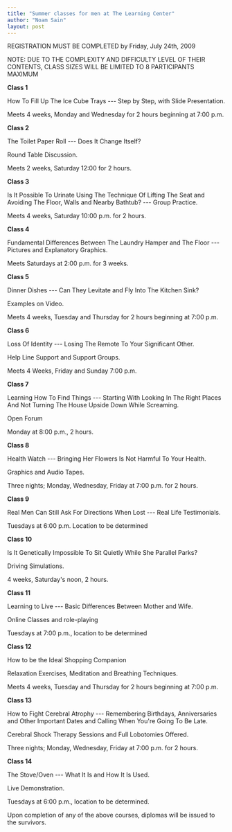 ```yaml
---
title: "Summer classes for men at The Learning Center"
author: "Noam Sain"
layout: post
---
```


REGISTRATION MUST BE COMPLETED by Friday, July 24th, 2009

NOTE: DUE TO THE COMPLEXITY AND DIFFICULTY LEVEL OF THEIR CONTENTS, CLASS SIZES WILL BE LIMITED TO 8 PARTICIPANTS MAXIMUM

**Class 1**

How To Fill Up The Ice Cube Trays --- Step by Step, with Slide Presentation.

Meets 4 weeks, Monday and Wednesday for 2 hours beginning at 7:00 p.m.

**Class 2**

The Toilet Paper Roll --- Does It Change Itself?

Round Table Discussion.

Meets 2 weeks, Saturday 12:00 for 2 hours.

**Class 3**

Is It Possible To Urinate Using The Technique Of Lifting The Seat and Avoiding The Floor, Walls and Nearby Bathtub? --- Group Practice.

Meets 4 weeks, Saturday 10:00 p.m. for 2 hours.

**Class 4**

Fundamental Differences Between The Laundry Hamper and The Floor --- Pictures and Explanatory Graphics.

Meets Saturdays at 2:00 p.m. for 3 weeks.

**Class 5**

Dinner Dishes --- Can They Levitate and Fly Into The Kitchen Sink?

Examples on Video.

Meets 4 weeks, Tuesday and Thursday for 2 hours beginning at 7:00 p.m.

**Class 6**

Loss Of Identity --- Losing The Remote To Your Significant Other.

Help Line Support and Support Groups.

Meets 4 Weeks, Friday and Sunday 7:00 p.m.

**Class 7**

Learning How To Find Things --- Starting With Looking In The Right Places And Not Turning The House Upside Down While Screaming.

Open Forum

Monday at 8:00 p.m., 2 hours.

**Class 8**

Health Watch --- Bringing Her Flowers Is Not Harmful To Your Health.

Graphics and Audio Tapes.

Three nights; Monday, Wednesday, Friday at 7:00 p.m. for 2 hours.

**Class 9**

Real Men Can Still Ask For Directions When Lost --- Real Life Testimonials.

Tuesdays at 6:00 p.m. Location to be determined

**Class 10**

Is It Genetically Impossible To Sit Quietly While She Parallel Parks?

Driving Simulations.

4 weeks, Saturday's noon, 2 hours.

**Class 11**

Learning to Live --- Basic Differences Between Mother and Wife.

Online Classes and role-playing

Tuesdays at 7:00 p.m., location to be determined

**Class 12**

How to be the Ideal Shopping Companion

Relaxation Exercises, Meditation and Breathing Techniques.

Meets 4 weeks, Tuesday and Thursday for 2 hours beginning at 7:00 p.m.

**Class 13**

How to Fight Cerebral Atrophy --- Remembering Birthdays, Anniversaries and Other Important Dates and Calling When You're Going To Be Late.

Cerebral Shock Therapy Sessions and Full Lobotomies Offered.

Three nights; Monday, Wednesday, Friday at 7:00 p.m. for 2 hours.

**Class 14**

The Stove/Oven --- What It Is and How It Is Used.

Live Demonstration.

Tuesdays at 6:00 p.m., location to be determined.

Upon completion of any of the above courses, diplomas will be issued to the survivors.
